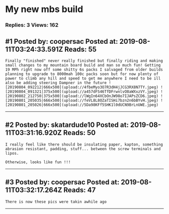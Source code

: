 # My new mbs build

### Replies: 3 Views: 162

## \#1 Posted by: coopersac Posted at: 2019-08-11T03:24:33.591Z Reads: 55

```
Finally "finished" never really finished but finally riding and making small changes to my mountain board build and man so much fun! Getting 19 MPh right now off some shitty 6s packs I salvaged from older builds planning to upgrade to 8000mah 100c packs soon but for now plenty of pawer to climb any hill and speed to get me anywhere I need to be ill also be adding steering Dampner in the future ![20190804_092212|666x500](upload://4fbeMyo3O7R3dH4jJCG3RX8N7TY.jpeg) ![20190804_091321|375x500](upload://a457dFS46TfDFrwnlvO8aWXxzVY.jpeg) ![20190802_212750|375x500](upload://lWgIn64XCbOnJW98o7IJAPsZCD6.jpeg) ![20190801_205035|666x500](upload://feVL8L8OZaTISHi7bzn2n6bBYvH.jpeg) ![20190801_205026|666x500](upload://5Da98KFf5SHK1l0dUCN9BrLnUWE.jpeg)
```

---
## \#2 Posted by: skatardude10 Posted at: 2019-08-11T03:31:16.920Z Reads: 50

```
I really feel like there should be insulating paper, kapton, something abrasion resistant, padding, stuff... between the screw terminals and lipos.

Otherwise, looks like fun !!!
```

---
## \#3 Posted by: coopersac Posted at: 2019-08-11T03:32:17.264Z Reads: 47

```
There is now these pics were takin awhile ago
```

---
